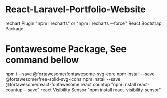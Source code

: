 # React-Laravel-Portfolio-Website
rechart Plugin "npm i recharts" or "npm i recharts --force"
React Bootstrap Package
# Fontawesome Package, See command bellow
npm i --save @fortawesome/fontawesome-svg-core
npm install --save @fortawesome/free-solid-svg-icons
npm install --save @fortawesome/react-fontawesome
react countup "npm install react-countup --save"
react Visibility Sensor "npm install react-visibility-sensor"
